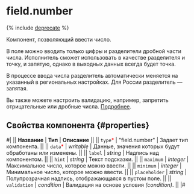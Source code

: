 # field.number

{% include [deprecate](../../_includes/deprecate.md) %}

Компонент, позволяющий ввести число.

В поле можно вводить только цифры и разделители дробной части числа. Исполнитель сможет использовать в качестве разделителя и точку, и запятую, однако в выходных данных всегда будет точка.

В процессе ввода числа разделитель автоматически меняется на указанный в региональных настройках. Для России разделитель — запятая.

Вы также можете настроить валидацию, например, запретить отрицательные или дробные числа. [Подробнее](../operations/components-for-numbers.md).

## Свойства компонента {#properties}

#|
|| **Название** | **Тип** | **Описание** ||
|| `type`<span style="color: red">\*</span> | "field.number" | Задает тип компонента. ||
|| `data`<span style="color: red">\*</span> | _writable_ | Данные, значения которых будут обработаны или изменены. ||
|| `label` | _string_ | Надпись над компонентом. ||
|| `hint` | _string_ | Текст подсказки. ||
|| `maximum` | _integer_ | Максимальное число, которое можно ввести. ||
|| `minimum` | _integer_ | Минимальное число, которое можно ввести. ||
|| `placeholder` | _string_ | Полупрозрачная надпись, отображающаяся в пустом поле. ||
|| `validation` | _condition_ | Валидация на основе условия _(condition)_. ||
|#
